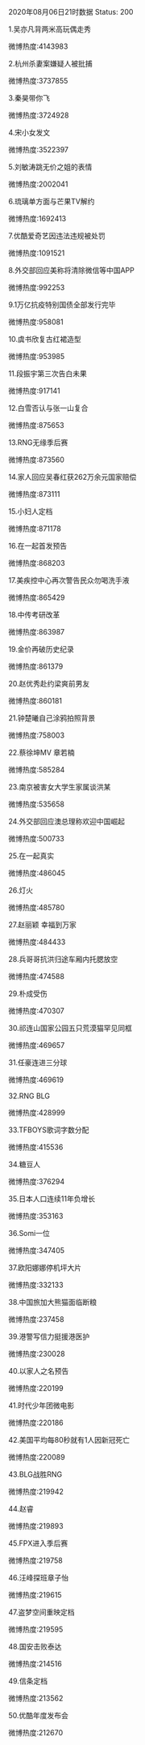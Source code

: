 2020年08月06日21时数据
Status: 200

1.吴亦凡背两米高玩偶走秀

微博热度:4143983

2.杭州杀妻案嫌疑人被批捕

微博热度:3737855

3.秦昊带你飞

微博热度:3724928

4.宋小女发文

微博热度:3522397

5.刘敏涛跳无价之姐的表情

微博热度:2002041

6.琉璃单方面与芒果TV解约

微博热度:1692413

7.优酷爱奇艺因违法违规被处罚

微博热度:1091521

8.外交部回应美称将清除微信等中国APP

微博热度:992253

9.1万亿抗疫特别国债全部发行完毕

微博热度:958081

10.虞书欣复古红裙造型

微博热度:953985

11.段振宇第三次告白未果

微博热度:917141

12.白雪否认与张一山复合

微博热度:875653

13.RNG无缘季后赛

微博热度:873560

14.家人回应吴春红获262万余元国家赔偿

微博热度:873111

15.小妇人定档

微博热度:871178

16.在一起首发预告

微博热度:868203

17.美疾控中心再次警告民众勿喝洗手液

微博热度:865429

18.中传考研改革

微博热度:863987

19.金价再破历史纪录

微博热度:861379

20.赵优秀赴约梁爽前男友

微博热度:860181

21.钟楚曦自己涂鸦拍照背景

微博热度:758003

22.蔡徐坤MV 章若楠

微博热度:585284

23.南京被害女大学生家属谈洪某

微博热度:535658

24.外交部回应澳总理称欢迎中国崛起

微博热度:500733

25.在一起真实

微博热度:486045

26.灯火

微博热度:485780

27.赵丽颖 幸福到万家

微博热度:484433

28.兵哥哥抗洪归途车厢内托腮放空

微博热度:474588

29.朴成受伤

微博热度:470307

30.祁连山国家公园五只荒漠猫罕见同框

微博热度:469657

31.任豪连进三分球

微博热度:469619

32.RNG BLG

微博热度:428999

33.TFBOYS歌词字数分配

微博热度:415536

34.糖豆人

微博热度:376294

35.日本人口连续11年负增长

微博热度:353163

36.Somi一位

微博热度:347405

37.欧阳娜娜停机坪大片

微博热度:332133

38.中国旅加大熊猫面临断粮

微博热度:237458

39.港警写信力挺援港医护

微博热度:230028

40.以家人之名预告

微博热度:220199

41.时代少年团微电影

微博热度:220186

42.美国平均每80秒就有1人因新冠死亡

微博热度:220089

43.BLG战胜RNG

微博热度:219942

44.赵睿

微博热度:219893

45.FPX进入季后赛

微博热度:219758

46.汪峰探班章子怡

微博热度:219615

47.盗梦空间重映定档

微博热度:219595

48.国安击败泰达

微博热度:214516

49.信条定档

微博热度:213562

50.优酷年度发布会

微博热度:212670

